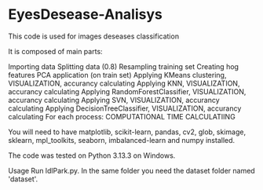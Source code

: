 # EyesDesease-Analisys
This code is used for images deseases classification 

It is composed of main parts:

Importing data
Splitting data (0.8)
Resampling training set 
Creating hog features
PCA application (on train set)
Applying KMeans clustering, VISUALIZATION, accurancy calculating
Applying KNN, VISUALIZATION, accurancy calculating
Applying RandomForestClassifier, VISUALIZATION, accurancy calculating
Applying SVN, VISUALIZATION, accurancy calculating
Applying DecisionTreeClassifier, VISUALIZATION, accurancy calculating
For each process: COMPUTATIONAL TIME CALCULATIING

You will need to have matplotlib, scikit-learn, pandas, cv2, glob, skimage, sklearn, mpl_toolkits, seaborn, imbalanced-learn  and numpy installed.

The code was tested on Python 3.13.3 on Windows.

Usage
Run ldlPark.py. In the same folder you need the dataset folder named 'dataset'.

